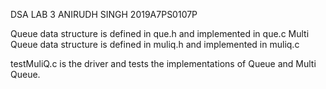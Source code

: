
DSA LAB 3 ANIRUDH SINGH 2019A7PS0107P

Queue data structure is defined in que.h and implemented in que.c
Multi Queue data structure is defined in muliq.h and implemented in muliq.c

testMuliQ.c is the driver and tests the implementations of Queue and Multi Queue.